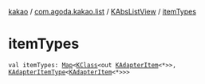 [kakao](../../index.md) / [com.agoda.kakao.list](../index.md) / [KAbsListView](index.md) / [itemTypes](./item-types.md)

# itemTypes

`val itemTypes: `[`Map`](https://kotlinlang.org/api/latest/jvm/stdlib/kotlin.collections/-map/index.html)`<`[`KClass`](https://kotlinlang.org/api/latest/jvm/stdlib/kotlin.reflect/-k-class/index.html)`<out `[`KAdapterItem`](../-k-adapter-item/index.md)`<*>>, `[`KAdapterItemType`](../-k-adapter-item-type/index.md)`<`[`KAdapterItem`](../-k-adapter-item/index.md)`<*>>>`